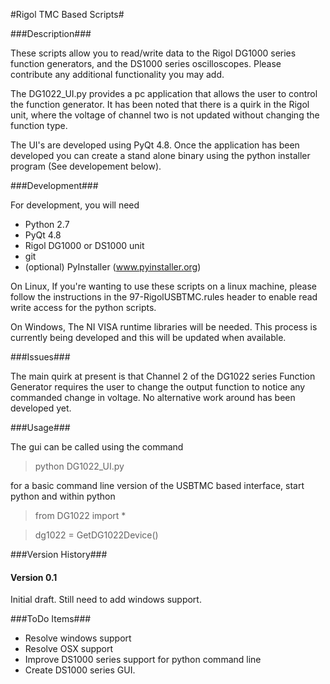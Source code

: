 #Rigol TMC Based Scripts#

###Description###

These scripts allow you to read/write data to the Rigol DG1000 series function generators, and the DS1000 series oscilloscopes. Please contribute any additional functionality you may add. 

The DG1022_UI.py provides a pc application that allows the user to control the function generator. It has been noted that there is a quirk in the Rigol unit, where the voltage of channel two is not updated without changing the function type. 

The UI's are developed using PyQt 4.8. Once the application has been developed you can create a stand alone binary using the python installer program (See developement below).

###Development###

For development, you will need 
- Python 2.7
- PyQt 4.8
- Rigol DG1000 or DS1000 unit
- git
- (optional) PyInstaller (www.pyinstaller.org)

On Linux,
If you're wanting to use these scripts on a linux machine, please follow the instructions in the 97-RigolUSBTMC.rules header to enable read write access for the python scripts.

On Windows, 
The NI VISA runtime libraries will be needed. This process is currently being developed and this will be updated when available. 

###Issues###

The main quirk at present is that Channel 2 of the DG1022 series Function Generator requires the user to change the output function to notice any commanded change in voltage. No alternative work around has been developed yet. 

###Usage###

The gui can be called using the command
> python DG1022_UI.py

for a basic command line version of the USBTMC based interface, start python and within python 
> from DG1022 import *

> dg1022 = GetDG1022Device()

###Version History###

#### Version 0.1 ####
Initial draft. Still need to add windows support.

###ToDo Items###
- Resolve windows support
- Resolve OSX support
- Improve DS1000 series support for python command line
- Create DS1000 series GUI.

